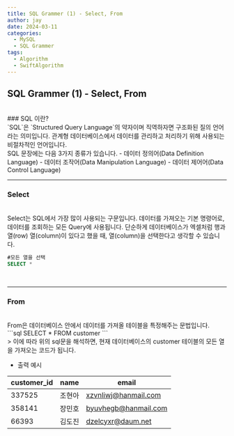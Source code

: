 ```yaml
---
title: SQL Grammer (1) - Select, From
author: jay
date: 2024-03-11
categories:
  - MySQL
  - SQL Grammer
tags:
  - Algorithm
  - SwiftAlgorithm
---
```

## SQL Grammer (1) - Select, From
<Br>
### SQL 이란?
<Br>
`SQL`은 `Structured Query Language`의 약자이며 직역하자면 구조화된 질의 언어 라는 의미입니다. 관계형 데이터베이스에서 데이터를 관리하고 처리하기 위해 사용되는 비절차적인 언어입니다.
<Br>
SQL 문장에는 다음 3가지 종류가 있습니다.
- 데이터 정의어(Data Definition Language)
- 데이터 조작어(Data Manipulation Language)
- 데이터 제어어(Data Control Language)

---
### Select
<Br>
Select는 SQL에서 가장 많이 사용되는 구문입니다. 데이터를 가져오는 기본 명령어로, 데이터를 조회하는 모든 Query에 사용됩니다. 단순하게 데이터베이스가 엑셀처럼 행과 열(row) 열(column)이 있다고 했을 때, 열(column)을 선택한다고 생각할 수 있습니다.

```sql
#모든 열을 선택
SELECT * 
```
<Br>

---
### From
<Br>
From은 데이터베이스 안에서 데이터를 가져올 테이블을 특정해주는 문법입니다. 
<Br>
```sql
SELECT * FROM customer
```
<Br>
> 이에 따라 위의 sql문을 해석하면, 현재 데이터베이스의 customer 테이블의 모든 열을 가져오는 코드가 됩니다.

- 출력 예시

| customer_id | name | email                |
| ----------- | ---- | -------------------- |
| 337525      | 조현아  | xzvnliwj@hanmail.com |
| 358141      | 장민호  | byuvhegb@hanmail.com |
| 66393       | 김도진  | dzelcyxr@daum.net    |


